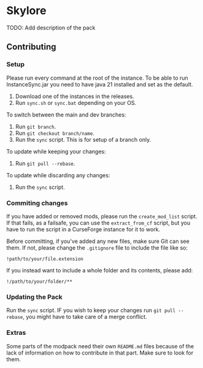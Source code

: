 # Skylore

TODO: Add description of the pack

## Contributing

### Setup

Please run every command at the root of the instance. To be able to run InstanceSync.jar you need to have java 21 installed and set as the default.

1. Download one of the instances in the releases.
2. Run `sync.sh` or `sync.bat` depending on your OS.

To switch between the main and dev branches:
1. Run `git branch`.
2. Run `git checkout branch/name`.
3. Run the `sync` script.
This is for setup of a branch only.

To update while keeping your changes:
1. Run `git pull --rebase`.

To update while discarding any changes:
1. Run the `sync` script.
### Commiting changes

If you have added or removed mods, please run the `create_mod_list` script. If that fails, as a failsafe, you can use the `extract_from_cf` script, but you have to run the script in a CurseForge instance for it to work.

Before committing, if you've added any new files, make sure Git can see them. If not, please change the `.gitignore` file to include the file like so:

```
!path/to/your/file.extension
```

If you instead want to include a whole folder and its contents, please add:

```
!/path/to/your/folder/**
```

### Updating the Pack
Run the `sync` script. IF you wish to keep your changes run `git pull --rebase`, you might have to take care of a merge conflict.

### Extras

Some parts of the modpack need their own `README.md` files because of the lack of information on how to contribute in that part. Make sure to look for them.
